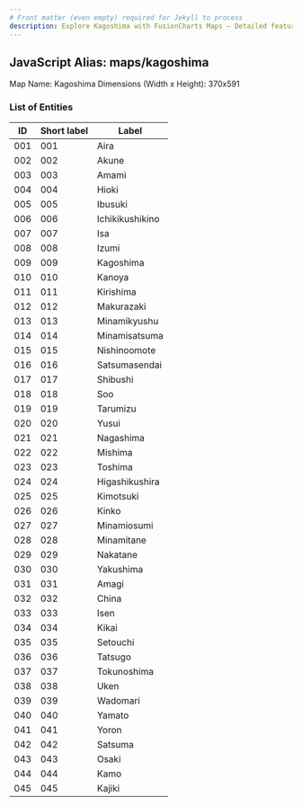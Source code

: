 ```yaml
---
# Front matter (even empty) required for Jekyll to process
description: Explore Kagoshima with FusionCharts Maps – Detailed features for seamless integration. Try now & enhance your data visualization today! 
---
```


## JavaScript Alias: maps/kagoshima

Map Name: Kagoshima
Dimensions (Width x Height): 370x591





### List of Entities

ID | Short label | Label
---|---|---|
001|001|Aira
002|002|Akune
003|003|Amami
004|004|Hioki
005|005|Ibusuki
006|006|Ichikikushikino
007|007|Isa
008|008|Izumi
009|009|Kagoshima
010|010|Kanoya
011|011|Kirishima
012|012|Makurazaki
013|013|Minamikyushu
014|014|Minamisatsuma
015|015|Nishinoomote
016|016|Satsumasendai
017|017|Shibushi
018|018|Soo
019|019|Tarumizu
020|020|Yusui
021|021|Nagashima
022|022|Mishima
023|023|Toshima
024|024|Higashikushira
025|025|Kimotsuki
026|026|Kinko
027|027|Minamiosumi
028|028|Minamitane
029|029|Nakatane
030|030|Yakushima
031|031|Amagi
032|032|China
033|033|Isen
034|034|Kikai
035|035|Setouchi
036|036|Tatsugo
037|037|Tokunoshima
038|038|Uken
039|039|Wadomari
040|040|Yamato
041|041|Yoron
042|042|Satsuma
043|043|Osaki
044|044|Kamo
045|045|Kajiki